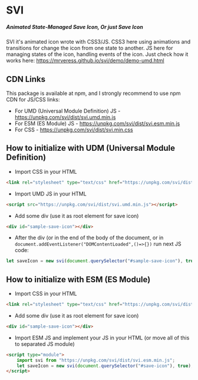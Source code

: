 # SVI
##### Animated State-Managed Save Icon, Or just Save Icon

SVI it's animated icon wrote with CSS3/JS.
CSS3 here using animations and transitions for change the icon from one state to another.
JS here for managing states of the icon, handling events of the icon.
Just check how it works here:
https://mrveress.github.io/svi/demo/demo-umd.html

## CDN Links
This package is available at npm, and I strongly recommend to use npm CDN for JS/CSS links:
- For UMD (Universal Module Definition) JS - https://unpkg.com/svi/dist/svi.umd.min.js
- For ESM (ES Module) JS - https://unpkg.com/svi/dist/svi.esm.min.js
- For CSS - https://unpkg.com/svi/dist/svi.min.css

## How to initialize with UDM (Universal Module Definition)
- Import CSS in your HTML
```html
<link rel="stylesheet" type="text/css" href="https://unpkg.com/svi/dist/svi.min.css"/>
```
- Import UMD JS in your HTML
```html
<script src="https://unpkg.com/svi/dist/svi.umd.min.js"></script>
```
- Add some div (use it as root element for save icon)
```html
<div id="sample-save-icon"></div>
```
- After the div (or in the end of the body of the document, or in ```document.addEventListener("DOMContentLoaded",()=>{})``` run next JS code:
```js
let saveIcon = new svi(document.querySelector("#sample-save-icon"), true);
```

## How to initialize with ESM (ES Module)
- Import CSS in your HTML
```html
<link rel="stylesheet" type="text/css" href="https://unpkg.com/svi/dist/svi.min.css"/>
```
- Add some div (use it as root element for save icon)
```html
<div id="sample-save-icon"></div>
```
- Import ESM JS and implement your JS in your HTML (or move all of this to separated JS module)
```html
<script type="module">
    import svi from "https://unpkg.com/svi/dist/svi.esm.min.js";
    let saveIcon = new svi(document.querySelector("#save-icon"), true);
</script>
```
